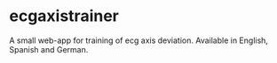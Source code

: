 # ecgaxistrainer
A small web-app for training of ecg axis deviation. Available in English, Spanish and German.
